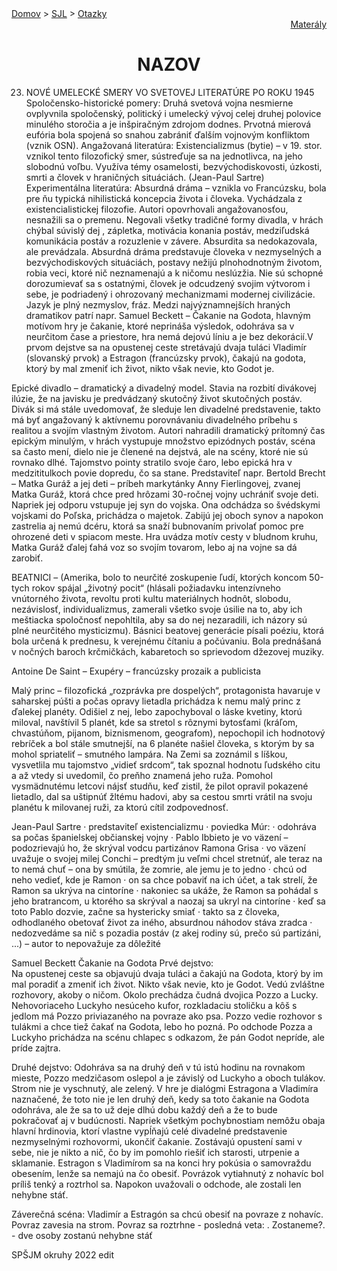 <div align="center">
    <div align="left">
        <a href="/README.md">Domov</a>
        >
        <a href="../SLOVENCINA.md">SJL</a>
        >
        <a href="../ustne-otazky.md">Otazky</a>
    </div>
    <div align="right">
        <a href="https://drive.google.com/drive/folders/">Materály</a>
    </div>

# NAZOV
</div>

23. NOVÉ UMELECKÉ SMERY VO SVETOVEJ LITERATÚRE PO ROKU 1945
Spoločensko-historické pomery:
Druhá svetová vojna nesmierne ovplyvnila spoločenský, politický i umelecký vývoj celej druhej polovice minulého storočia a je inšpiračným zdrojom dodnes. Prvotná mierová eufória bola spojená so snahou zabrániť ďalším vojnovým konfliktom (vznik OSN).
Angažovaná literatúra:
Existencializmus (bytie) – v 19. stor. vznikol tento filozofický smer, sústreďuje sa na jednotlivca, na jeho slobodnú voľbu. Využíva témy osamelosti, bezvýchodiskovosti, úzkosti, smrti a človek v hraničných situáciách. (Jean-Paul Sartre)
Experimentálna literatúra: 
Absurdná dráma – vznikla vo Francúzsku, bola pre ňu typická nihilistická koncepcia života i človeka. Vychádzala z existencialistickej filozofie. Autori opovrhovali angažovanosťou, nesnažili sa o premenu. Negovali všetky tradičné formy divadla, v hrách chýbal súvislý dej , zápletka, motivácia konania postáv, medziľudská komunikácia postáv a rozuzlenie v závere. Absurdita sa nedokazovala, ale prevádzala. Absurdná dráma predstavuje človeka v nezmyselných a bezvýchodiskových situáciách, postavy nežijú plnohodnotným životom, robia veci, ktoré nič neznamenajú a k ničomu neslúzžia. Nie sú schopné dorozumievať sa s ostatnými, človek je odcudzený svojim výtvorom i sebe, je podriadený i ohrozovaný mechanizmami modernej civilizácie. Jazyk je plný nezmyslov, fráz. Medzi najvýznamnejších hraných dramatikov patrí napr. Samuel Beckett – Čakanie na Godota, hlavným motívom hry je čakanie, ktoré neprináša výsledok, odohráva sa v neurčitom čase a priestore, hra nemá dejovú líniu a je bez dekorácií.V prvom dejstve sa na opustenej ceste stretávajú dvaja tuláci Vladimír (slovanský prvok) a Estragon (francúzsky prvok), čakajú na godota, ktorý by mal zmeniť ich život, nikto však nevie, kto Godot je.

Epické divadlo – dramatický a divadelný model. Stavia na rozbití divákovej ilúzie, že na javisku je predvádzaný skutočný život skutočných postáv. Divák si má stále uvedomovať, že sleduje len divadelné predstavenie, takto má byť angažovaný k aktívnemu porovnávaniu divadelného príbehu s realitou a svojím vlastným životom. Autori nahradili dramatický prítomný čas epickým minulým, v hrách vystupuje množstvo epizódnych postáv, scéna sa často mení, dielo nie je členené na dejstvá, ale na scény, ktoré nie sú rovnako dlhé. Tajomstvo pointy stratilo svoje čaro, lebo epická hra v medzititulkoch povie dopredu, čo sa stane. Predstaviteľ napr. Bertold Brecht – Matka Guráž a jej deti – príbeh markytánky Anny Fierlingovej, zvanej Matka Guráž, ktorá chce pred hrôzami 30-ročnej vojny uchrániť svoje deti. Napriek jej odporu vstupuje jej syn do vojska. Ona odchádza so švédskymi vojskami do Poľska, prichádza o majetok. Zabijú jej oboch synov a napokon zastrelia aj nemú dcéru, ktorá sa snaží bubnovaním privolať pomoc pre ohrozené deti v spiacom meste. Hra uvádza motív cesty v bludnom kruhu, Matka Guráž ďalej ťahá voz so svojím tovarom, lebo aj na vojne sa dá zarobiť.

BEATNICI – (Amerika, bolo to neurčité zoskupenie ľudí, ktorých koncom 50-tych rokov spájal „životný pocit“ (hlásali požiadavku intenzívneho vnútorného života, revoltu proti kultu materiálnych hodnôt, slobodu, nezávislosť, individualizmus, zamerali všetko svoje úsilie na to, aby ich meštiacka spoločnosť nepohltila, aby sa do nej nezaradili, ich názory sú plné neurčitého mysticizmu). Básnici beatovej generácie písali poéziu, ktorá bola určená k prednesu, k verejnému čítaniu a počúvaniu. Bola prednášaná v nočných baroch krčmičkách, kabaretoch so sprievodom džezovej muziky.

Antoine De Saint – Exupéry – francúzsky prozaik a publicista

Malý princ – filozofická „rozprávka pre dospelých“, protagonista havaruje v saharskej púšti a počas opravy lietadla prichádza k nemu malý princ z ďalekej planéty. Odišiel z nej, lebo zapochyboval o láske kvetiny, ktorú miloval, navštívil 5 planét, kde sa stretol s rôznymi bytosťami (kráľom, chvastúňom, pijanom, biznismenom, geografom), nepochopil ich hodnotový rebríček a bol stále smutnejší, na 6 planéte našiel človeka, s ktorým by sa mohol spriateliť – smutného lampára. Na Zemi sa zoznámil s líškou, vysvetlila mu tajomstvo „vidieť srdcom“, tak spoznal hodnotu ľudského citu a až vtedy si uvedomil, čo preňho znamená jeho ruža. Pomohol vysmädnutému letcovi nájsť studňu, keď zistil, že pilot opravil pokazené lietadlo, dal sa uštipnúť žltému hadovi, aby sa cestou smrti vrátil na svoju planétu k milovanej ruži, za ktorú cítil zodpovednosť.

Jean-Paul Sartre
· predstaviteľ existencializmu
· poviedka Múr:
· odohráva sa počas španielskej občianskej vojny
· Pablo Ibbieto je vo väzení – podozrievajú ho, že skrýval vodcu partizánov Ramona Grisa
· vo väzení uvažuje o svojej milej Conchi – predtým ju veľmi chcel stretnúť, ale teraz na to nemá chuť – ona by smútila, že zomrie, ale jemu je to jedno
· chcú od neho vedieť, kde je Ramon
· on sa chce pobaviť na ich účet, a tak strelí, že Ramon sa ukrýva na cintoríne
· nakoniec sa ukáže, že Ramon sa pohádal s jeho bratrancom, u ktorého sa skrýval a naozaj sa ukryl na cintoríne
· keď sa toto Pablo dozvie, začne sa hystericky smiať
· takto sa z človeka, odhodlaného obetovať život za iného, absurdnou náhodov stáva zradca
· nedozvedáme sa nič s pozadia postáv (z akej rodiny sú, prečo sú partizáni, ...) – autor to
nepovažuje za dôležité

Samuel Beckett
Čakanie na Godota
Prvé dejstvo:   
Na opustenej ceste sa objavujú dvaja tuláci a čakajú na Godota, ktorý by im mal poradiť a zmeniť ich život. Nikto však nevie, kto je Godot. Vedú zvláštne rozhovory, akoby o ničom. Okolo prechádza čudná dvojica Pozzo a Lucky. Nehovoriaceho Luckyho nesúceho kufor, rozkladaciu stoličku a kôš s jedlom má Pozzo priviazaného na povraze ako psa. Pozzo vedie rozhovor s tulákmi a chce tiež čakať na Godota, lebo ho pozná. Po odchode Pozza a Luckyho
prichádza na scénu chlapec s odkazom, že pán Godot nepríde, ale príde zajtra.

Druhé dejstvo:
 Odohráva sa na  druhý deň v tú istú hodinu na rovnakom mieste, Pozzo medzičasom oslepol a je závislý od  Luckyho a oboch tulákov. Strom nie je vyschnutý, ale zelený. V hre je dialógmi Estragona a Vladimíra naznačené, že toto nie je len druhý deň, kedy sa toto čakanie na Godota odohráva, ale že sa to už deje dlhú dobu každý deň a že to bude pokračovať aj v budúcnosti. Napriek všetkým pochybnostiam nemôžu obaja hlavní hrdinovia, ktorí vlastne vypĺňajú celé divadelné predstavenie nezmyselnými rozhovormi, ukončiť čakanie. Zostávajú opustení sami v sebe,  nie je nikto a nič, čo by im pomohlo riešiť ich starosti, utrpenie a sklamanie. Estragon s Vladimírom sa na konci hry pokúsia o samovraždu obesením, lenže sa nemajú na čo obesiť. Povrázok vytiahnutý z nohavíc bol príliš tenký a roztrhol sa. Napokon uvažovali o odchode, ale zostali len nehybne stáť.

Záverečná  scéna:  Vladimír a Estragón sa chcú obesiť na povraze z nohavíc. Povraz zavesia
na strom. Povraz sa roztrhne - posledná veta: . Zostaneme?. - dve osoby
zostanú nehybne stáť

SPŠJM okruhy 2022 edit

 

